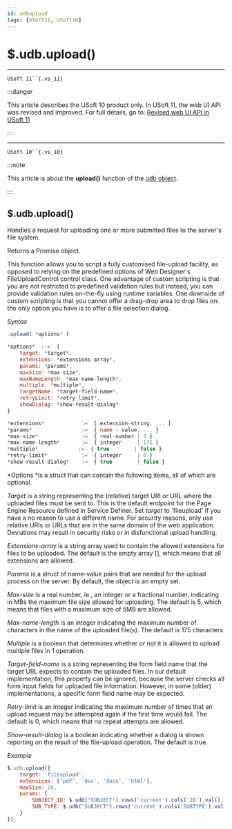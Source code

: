```yaml
---
id: udbupload
tags: [USoft11, USoft10]
---
```

# $.udb.upload()



----

`USoft 11``{.vs_11}`


:::danger

This article describes the USoft 10 product only.
In USoft 11, the web UI API was revised and improved. For full details, go to:
[Revised web UI API in USoft 11](/Web_and_app_UIs/UDB_udb/Revised_web_UI_API_in_USoft_11.md)

:::

----

`USoft 10``{.vs_10}`


:::note

This article is about the **upload()** function of the [udb object](/Web_and_app_UIs/UDB_udb).

:::

## **$.udb.upload()**

Handles a request for uploading one or more submitted files to the server's file system.

Returns a Promise object.

This function allows you to script a fully customised file-upload facility, as opposed to relying on the predefined options of Web Designer's FileUploadControl control class. One advantage of custom scripting is that you are not restricted to predefined validation rules but instead, you can provide validation rules on-the-fly using runtime variables. One downside of custom scripting is that you cannot offer a drag-drop area to drop files on: the only option you have is to offer a file selection dialog.

*Syntax*

```js
.upload( *options* )

*options*  ::=  {
    target: *target*,
    extensions: *extensions-array*,
    params: *params*,
    maxSize: *max-size*,
    maxNameLength: *max-name-length*,
    multiple: *multiple*,
    targetName: *target-field-name*,
    retryLimit: *retry-limit*,
    showDialog: *show-result-dialog*
}

*extensions*            :=  [ extension-string, ... ]
*params*                :=  { name : value, ... }
*max-size*              :=  { real-number | 5 }
*max-name-length*       :=  { integer     | 175 }
*multiple*             :=  { true        | false }
*retry-limit*           :=  { integer     | 0 }
*show-result-dialog*    :=  { true        | false }
```

*Options *is a struct that can contain the following items, all of which are optional.

*Target* is a string representing the (relative) target URI or URL where the uploaded files must be sent to. This is the default endpoint for the Page Engine Resource defined in Service Definer. Set *target* to 'fileupload' if you have a no reason to use a different name. For security reasons, only use relative URIs or URLs that are in the same domain of the web application. Deviations may result in security risks or in disfunctional upload handling.

*Extensions-array* is a string array used to contain the allowed extensions for files to be uploaded. The default is the empty array [], which means that all extensions are allowed.

*Params* is a struct of name-value pairs that are needed for the upload process on the server. By default, the object is an empty set.

*Max-size* is a real number, ie., an integer or a fractional number, indicating in MBs the maximum file size allowed for uploading. The default is 5, which means that files with a maximum size of 5MB are allowed.

*Max-name-length* is an integer indicating the maximum number of characters in the name of the uploaded file(s). The default is 175 characters.

*Multiple* is a boolean that determines whether or not it is allowed to upload multiple files in 1 operation.

*Target-field-name* is a string representing the form field name that the target URL expects to contain the uploaded files. In our default implementation, this property can be ignored, because the server checks all form input fields for uploaded file information. However, in some (older) implementations, a specific form field name may be expected.

*Retry-limit* is an integer indicating the maximum number of times that an upload request may be attempted again if the first time would fail. The default is 0, which means that no repeat attempts are allowed.

*Show-result-dialog* is a boolean indicating whether a dialog is shown reporting on the result of the file-upload operation. The default is true.

*Example*

```js
$.udb.upload({
    target: 'fileupload',
    extensions: ['pdf', 'doc', 'docx', 'html'],
    maxSize: 10,
    params: {
        SUBJECT_ID: $.udb("SUBJECT").rows('current').cols('ID').val(),
        SUB_TYPE: $.udb("SUBJECT").rows('current').cols('SUBTYPE').val()
    }
});
```

 